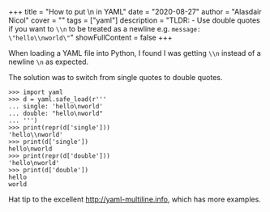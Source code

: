 +++
title = "How to put \\n in YAML"
date = "2020-08-27"
author = "Alasdair Nicol"
cover = ""
tags = ["yaml"]
description = "TLDR: - Use double quotes if you want to `\\n` to be treated as a newline e.g. `message: \"hello\\nworld\"`"
showFullContent = false
+++

When loading a YAML file into Python, I found I was getting `\\n` instead of a newline `\n` as expected.

The solution was to switch from single quotes to double quotes.

```
>>> import yaml
>>> d = yaml.safe_load(r'''
... single: 'hello\nworld'
... double: "hello\nworld"
... ''')
>>> print(repr(d['single']))
'hello\\nworld'
>>> print(d['single'])
hello\nworld
>>> print(repr(d['double']))
'hello\nworld'
>>> print(d['double'])
hello
world
```
Hat tip to the excellent http://yaml-multiline.info, which has more examples.
